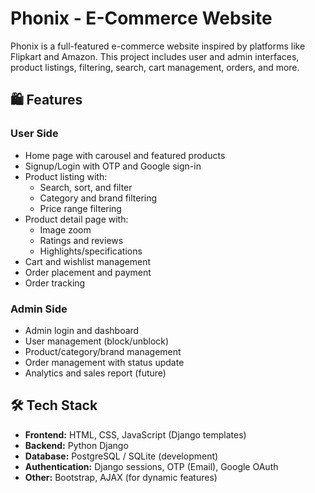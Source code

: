 # Phonix - E-Commerce Website

Phonix is a full-featured e-commerce website inspired by platforms like Flipkart and Amazon. This project includes user and admin interfaces, product listings, filtering, search, cart management, orders, and more.

## 🛍️ Features

### User Side
- Home page with carousel and featured products
- Signup/Login with OTP and Google sign-in
- Product listing with:
  - Search, sort, and filter
  - Category and brand filtering
  - Price range filtering
- Product detail page with:
  - Image zoom
  - Ratings and reviews
  - Highlights/specifications
- Cart and wishlist management
- Order placement and payment
- Order tracking

### Admin Side
- Admin login and dashboard
- User management (block/unblock)
- Product/category/brand management
- Order management with status update
- Analytics and sales report (future)

## 🛠️ Tech Stack

- **Frontend:** HTML, CSS, JavaScript (Django templates)
- **Backend:** Python Django
- **Database:** PostgreSQL / SQLite (development)
- **Authentication:** Django sessions, OTP (Email), Google OAuth
- **Other:** Bootstrap, AJAX (for dynamic features)
